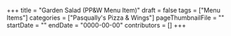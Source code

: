 +++
title = "Garden Salad (PP&W Menu Item)"
draft = false
tags = ["Menu Items"]
categories = ["Pasqually's Pizza & Wings"]
pageThumbnailFile = ""
startDate = ""
endDate = "0000-00-00"
contributors = []
+++
